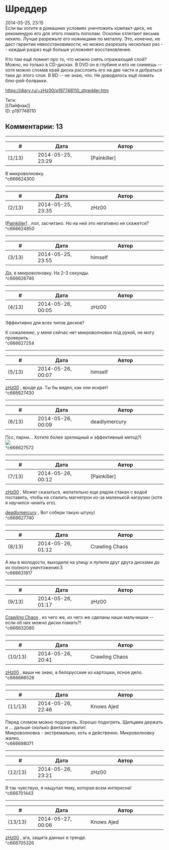 Шреддер
=======

  
2014-05-25, 23:15  
 Если вы хотите в домашних условиях уничтожить компакт-диск, не рекомендую его для этого ломать пополам. Осколки отлетают весьма нехило. Лучше разрежьте его ножницами по металлу. Это, конечно, не даст гарантии невосстановимости, но можно разрезать несколько раз -- каждый разрез ещё больше усложняет восстановление.   
   
 Кто там ещё помнит про то, что можно снять отражающий слой? Можно, но только в CD-дисках. В DVD он в глубине и его не снимешь -- хотя можно сломав край диска расслоить его на две части и добраться таки до этого слоя. В BD -- не знаю, что. Не доводилось ещё ломать блю-рей-болванки.   
  
<https://diary.ru/~zHz00/p197748110_shredder.htm>  
  
Теги:  
[[Лайфхак]]  
ID: p197748110  


Комментарии: 13
---------------

  


---



|         #         |              Дата              |                     Автор                     |           ID           |
| --- | --- | --- | --- |
| (1/13) | 2014-05-25, 23:29 | [Painkiller] | c666624300 |

  
 В микроволновку.   
 ^c666624300

---



|         #         |              Дата              |                     Автор                     |           ID           |
| --- | --- | --- | --- |
| (2/13) | 2014-05-25, 23:35 | zHz00 | c666624850 |

  
  [[Painkiller]](http://Painkiller00.diary.ru "12 витаминов")  , лол, засчитано. Но на ней это негативно не скажется?   
 ^c666624850

---



|         #         |              Дата              |                     Автор                     |           ID           |
| --- | --- | --- | --- |
| (3/13) | 2014-05-25, 23:55 | himself | c666626746 |

  
 Да, в микроволновку. На 2-3 секунды.   
 ^c666626746

---



|         #         |              Дата              |                     Автор                     |           ID           |
| --- | --- | --- | --- |
| (4/13) | 2014-05-26, 00:05 | zHz00 | c666627254 |

  
 Эффективно для всех типов дисков?   
   
 К сожалению, у меня сейчас нет микроволновки под рукой, не могу проверить.   
 ^c666627254

---



|         #         |              Дата              |                     Автор                     |           ID           |
| --- | --- | --- | --- |
| (5/13) | 2014-05-26, 00:07 | himself | c666627430 |

  
  [zHz00](https://zHz00.diary.ru "Untitled")  , вроде да. Ты бы видел, как они искрят!   
 ^c666627430

---



|         #         |              Дата              |                     Автор                     |           ID           |
| --- | --- | --- | --- |
| (6/13) | 2014-05-26, 00:09 | deadlymercury | c666627572 |

  
 Псс, парни... Хотите более зрелищный и эффективный метод?)   
 ![](pics/-D0-B4-D0-B8-D1-81-D0-BA--D0-B4-D0-B0-D0-BD-D0-BD-D1-8B-D0-B5--D1-83-D0-BD-D0-B8-D1-87-D1-82-D0-BE-D0-B6-D0-B5-D0-BD-D0-B8-D0-B5--D1-8D-D0-BB-D0-B5-D0-BA-D1-82-D1-80-D0-B8-D1-87-D0-B5-D1-81-D1-820.gif)   
 ^c666627572

---



|         #         |              Дата              |                     Автор                     |           ID           |
| --- | --- | --- | --- |
| (7/13) | 2014-05-26, 00:12 | [Painkiller] | c666627740 |

  
  [zHz00](https://zHz00.diary.ru "Untitled")  , Может сказаться, желательно еще рядом стакан с водой поставить, чтобы не спалить магнетрон из-за маленькой нагрузки (хотя я научился чинить его).   
   
  [deadlymercury](http://crazysupp.diary.ru "Записки безумного саппорта")  , Вот собери такую штуку)   
 ^c666627740

---



|         #         |              Дата              |                     Автор                     |           ID           |
| --- | --- | --- | --- |
| (8/13) | 2014-05-26, 01:12 | Crawling Chaos | c666631817 |

  
 А мы в молодости, выходили на улицу и лупили друг друга дисками до их полного уничтожения:3   
 ^c666631817

---



|         #         |              Дата              |                     Автор                     |           ID           |
| --- | --- | --- | --- |
| (9/13) | 2014-05-26, 01:17 | zHz00 | c666632080 |

  
  [Crawling Chaos](http://degozaru.diary.ru "de gozaru")  , из чего же, из чего же сделаны наши мальчишки -- если об них можно диски ломать?!   
 ^c666632080

---



|         #         |              Дата              |                     Автор                     |           ID           |
| --- | --- | --- | --- |
| (10/13) | 2014-05-26, 20:41 | Crawling Chaos | c666686526 |

  
  [zHz00](https://zHz00.diary.ru "Untitled")  , ваши не знаю, а белорусские из картошки, ясное дело.   
 ^c666686526

---



|         #         |              Дата              |                     Автор                     |           ID           |
| --- | --- | --- | --- |
| (11/13) | 2014-05-26, 22:46 | Knows Ajed | c666698071 |

  
 Перед сломом можно подогреть. Хорошо подогреть. Щипцами держать и ... дальше сколько фантазии хватит.   
 Микроволновка - экстремально, хоть и действенно. Микроволновку жалко.   
 ^c666698071

---



|         #         |              Дата              |                     Автор                     |           ID           |
| --- | --- | --- | --- |
| (12/13) | 2014-05-26, 23:21 | zHz00 | c666701443 |

  
 Я так чувствую, я нащупал тему, которая всем интересна!   
 ^c666701443

---



|         #         |              Дата              |                     Автор                     |           ID           |
| --- | --- | --- | --- |
| (13/13) | 2014-05-27, 00:06 | Knows Ajed | c666705326 |

  
  [zHz00](https://zHz00.diary.ru "Untitled")  , ага, защита данных в тренде.   
 ^c666705326